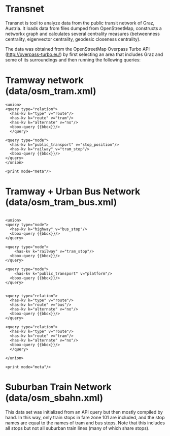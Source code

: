 Transnet
==============================

Transnet is tool to analyze data from the public transit network of Graz, Austria. It loads data from files dumped from OpenStreetMap, constructs a networkx graph and calculates several centrality measures (betweenness centrality, eigenvector centrality, geodesic closeness centrality).

The data was obtained from the OpenStreetMap Overpass Turbo API (http://overpass-turbo.eu/) by first selecting an area that includes Graz and some of its surroundings and then running the following queries:

Tramway network (data/osm_tram.xml)
========

```
<union>
<query type="relation">
  <has-kv k="type" v="route"/>
  <has-kv k="route" v="tram"/>
  <has-kv k="alternate" v="no"/>
  <bbox-query {{bbox}}/>
  </query>
  
<query type="node">
  <has-kv k="public_transport" v="stop_position"/>
  <has-kv k="railway" v="tram_stop"/>
  <bbox-query {{bbox}}/>
</query>
</union>

<print mode="meta"/>
```

Tramway + Urban Bus Network (data/osm_tram_bus.xml)
========

```

<union>
<query type="node">
  <has-kv k="highway" v="bus_stop"/>
  <bbox-query {{bbox}}/>
</query>
  
<query type="node">
    <has-kv k="railway" v="tram_stop"/>
  <bbox-query {{bbox}}/>
</query>
  
<query type="node">
    <has-kv k="public_transport" v="platform"/>
  <bbox-query {{bbox}}/>
</query>
  
  
<query type="relation">
  <has-kv k="type" v="route"/>
  <has-kv k="route" v="bus"/>
  <has-kv k="alternate" v="no"/>
  <bbox-query {{bbox}}/>
</query> 

<query type="relation">
  <has-kv k="type" v="route"/>
  <has-kv k="route" v="tram"/>
  <has-kv k="alternate" v="no"/>
  <bbox-query {{bbox}}/>
  </query> 

</union>

<print mode="meta"/>
```


Suburban Train Network (data/osm_sbahn.xml)
========
This data set was initialized from an API query but then mostly compiled by hand. In this way, only train stops in fare zone 101 are included, and the stop names are equal to the names of tram and bus stops. Note that this includes all stops but not all suburban train lines (many of which share stops).
